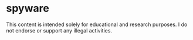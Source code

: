 # spyware
This content is intended solely for educational and research purposes. I do not endorse or support any illegal activities.
